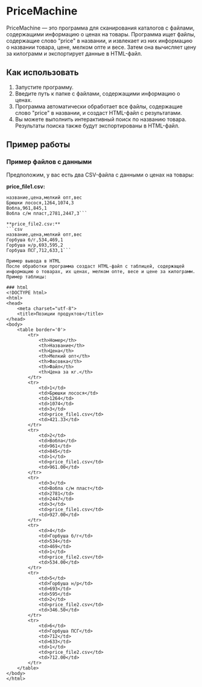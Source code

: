 # PriceMachine

PriceMachine — это программа для сканирования каталогов с файлами, содержащими информацию о ценах на товары. Программа ищет файлы, содержащие слово "price" в названии, и извлекает из них информацию о названии товара, цене, мелком опте и весе. Затем она вычисляет цену за килограмм и экспортирует данные в HTML-файл.

## Как использовать

1. Запустите программу.
2. Введите путь к папке с файлами, содержащими информацию о ценах.
3. Программа автоматически обработает все файлы, содержащие слово "price" в названии, и создаст HTML-файл с результатами.
4. Вы можете выполнить интерактивный поиск по названию товара. Результаты поиска также будут экспортированы в HTML-файл.

## Пример работы

### Пример файлов с данными

Предположим, у вас есть два CSV-файла с данными о ценах на товары:

**price_file1.csv:**
```csv
название,цена,мелкий опт,вес
Брюшки лосося,1264,1074,3
Вобла,961,845,1
Вобла с/м пласт,2781,2447,3```

**price_file2.csv:**
```csv
название,цена,мелкий опт,вес
Горбуша б/г,534,469,1
Горбуша н/р,693,595,2
Горбуша ПСГ,712,633,1```

Пример вывода в HTML
После обработки программа создаст HTML-файл с таблицей, содержащей информацию о товарах, их ценах, мелком опте, весе и цене за килограмм. Пример таблицы:

### html
<!DOCTYPE html>
<html>
<head>
    <meta charset="utf-8">
    <title>Позиции продуктов</title>
</head>
<body>
    <table border='0'>
        <tr>
            <th>Номер</th>
            <th>Название</th>
            <th>Цена</th>
            <th>Мелкий опт</th>
            <th>Фасовка</th>
            <th>Файл</th>
            <th>Цена за кг.</th>
        </tr>
        <tr>
            <td>1</td>
            <td>Брюшки лосося</td>
            <td>1264</td>
            <td>1074</td>
            <td>3</td>
            <td>price_file1.csv</td>
            <td>421.33</td>
        </tr>
        <tr>
            <td>2</td>
            <td>Вобла</td>
            <td>961</td>
            <td>845</td>
            <td>1</td>
            <td>price_file1.csv</td>
            <td>961.00</td>
        </tr>
        <tr>
            <td>3</td>
            <td>Вобла с/м пласт</td>
            <td>2781</td>
            <td>2447</td>
            <td>3</td>
            <td>price_file1.csv</td>
            <td>927.00</td>
        </tr>
        <tr>
            <td>4</td>
            <td>Горбуша б/г</td>
            <td>534</td>
            <td>469</td>
            <td>1</td>
            <td>price_file2.csv</td>
            <td>534.00</td>
        </tr>
        <tr>
            <td>5</td>
            <td>Горбуша н/р</td>
            <td>693</td>
            <td>595</td>
            <td>2</td>
            <td>price_file2.csv</td>
            <td>346.50</td>
        </tr>
        <tr>
            <td>6</td>
            <td>Горбуша ПСГ</td>
            <td>712</td>
            <td>633</td>
            <td>1</td>
            <td>price_file2.csv</td>
            <td>712.00</td>
        </tr>
    </table>
</body>
</html>
